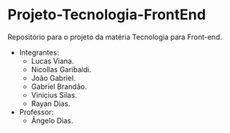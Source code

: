 # Projeto-Tecnologia-FrontEnd
Repositório para o projeto da matéria Tecnologia para Front-end.
* Integrantes:
  - Lucas Viana.
  - Nicollas Garibaldi.
  - João Gabriel.
  - Gabriel Brandão.
  - Vinicius Silas.
  - Rayan Dias.
* Professor:
  - Ângelo Dias.
